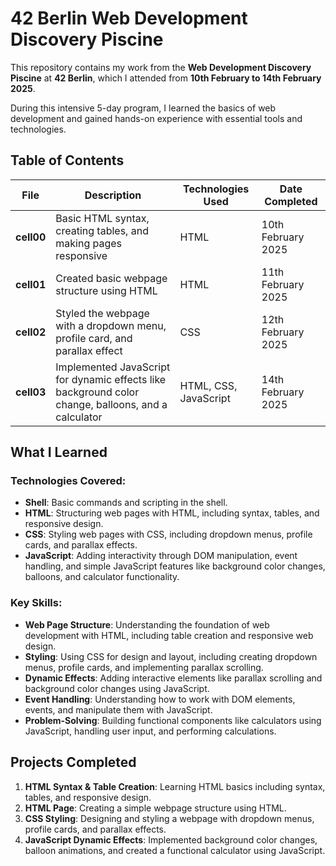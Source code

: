# 42 Berlin Web Development Discovery Piscine

This repository contains my work from the **Web Development Discovery Piscine** at **42 Berlin**, which I attended from **10th February to 14th February 2025**. 

During this intensive 5-day program, I learned the basics of web development and gained hands-on experience with essential tools and technologies.

## Table of Contents

| File             | Description                                                         | Technologies Used  | Date Completed    |
|------------------|---------------------------------------------------------------------|--------------------|-------------------|
| **cell00**      | Basic HTML syntax, creating tables, and making pages responsive    | HTML               | 10th February 2025|
| **cell01**      | Created basic webpage structure using HTML                          | HTML               | 11th February 2025|
| **cell02**       | Styled the webpage with a dropdown menu, profile card, and parallax effect | CSS                | 12th February 2025|
| **cell03**| Implemented JavaScript for dynamic effects like background color change, balloons, and a calculator | HTML, CSS, JavaScript | 14th February 2025|

## What I Learned

### Technologies Covered:
- **Shell**: Basic commands and scripting in the shell.
- **HTML**: Structuring web pages with HTML, including syntax, tables, and responsive design.
- **CSS**: Styling web pages with CSS, including dropdown menus, profile cards, and parallax effects.
- **JavaScript**: Adding interactivity through DOM manipulation, event handling, and simple JavaScript features like background color changes, balloons, and calculator functionality.

### Key Skills:
- **Web Page Structure**: Understanding the foundation of web development with HTML, including table creation and responsive web design.
- **Styling**: Using CSS for design and layout, including creating dropdown menus, profile cards, and implementing parallax scrolling.
- **Dynamic Effects**: Adding interactive elements like parallax scrolling and background color changes using JavaScript.
- **Event Handling**: Understanding how to work with DOM elements, events, and manipulate them with JavaScript.
- **Problem-Solving**: Building functional components like calculators using JavaScript, handling user input, and performing calculations.

## Projects Completed
1. **HTML Syntax & Table Creation**: Learning HTML basics including syntax, tables, and responsive design.
2. **HTML Page**: Creating a simple webpage structure using HTML.
3. **CSS Styling**: Designing and styling a webpage with dropdown menus, profile cards, and parallax effects.
4. **JavaScript Dynamic Effects**: Implemented background color changes, balloon animations, and created a functional calculator using JavaScript.
